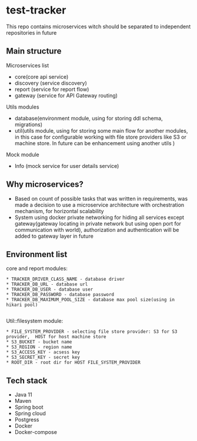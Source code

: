 # test-tracker #
This repo contains microservices witch should be separated to independent repositories in future

## Main structure ##
Microservices list
* core(core api service)
* discovery (service discovery)
* report (service for report flow)
* gateway (service for API Gateway routing)

Utils modules
* database(environment module, using for storing ddl schema, migrations)
* util(utils module, using for storing some main flow for another modules, in this case for configurable working with file store providers like S3 or machine store. In future can be enhancement using another utils )

Mock module
* Info (mock service for user details service)

## Why microservices? ##
* Based on count of possible tasks that was written in requirements, was made a decision to use a microservice architecture with orchestration mechanism, for horizontal scalability
* System using docker private networking for hiding all services except gateway(gateway locating in private network but using open port for communication with world), authorization and authentication will be added to gateway layer in future 
 
## Environment list ##
core and report modules:

```
* TRACKER_DRIVER_CLASS_NAME - database driver 
* TRACKER_DB_URL - database url 
* TRACKER_DB_USER - database user 
* TRACKER_DB_PASSWORD - database password 
* TRACKER_DB_MAXIMUM_POOL_SIZE - database max pool size(using in hikari pool)
 
```

Util::filesystem module:
```
* FILE_SYSTEM_PROVIDER - selecting file store provider: S3 for S3 provider,  HOST for host machine store
* S3_BUCKET - bucket name
* S3_REGION - region name
* S3_ACCESS_KEY - acsess key
* S3_SECRET_KEY - secret key
* ROOT_DIR - root dir for HOST FILE_SYSTEM_PROVIDER

```

## Tech stack ##
* Java 11
* Maven
* Spring boot
* Spring cloud
* Postgress
* Docker
* Docker-compose



